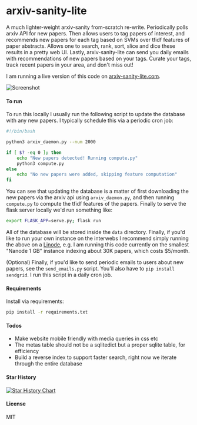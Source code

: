 
# arxiv-sanity-lite

A much lighter-weight arxiv-sanity from-scratch re-write. Periodically polls arxiv API for new papers. Then allows users to tag papers of interest, and recommends new papers for each tag based on SVMs over tfidf features of paper abstracts. Allows one to search, rank, sort, slice and dice these results in a pretty web UI. Lastly, arxiv-sanity-lite can send you daily emails with recommendations of new papers based on your tags. Curate your tags, track recent papers in your area, and don't miss out!

I am running a live version of this code on [arxiv-sanity-lite.com](https://arxiv-sanity-lite.com).

![Screenshot](screenshot.jpg)

#### To run

To run this locally I usually run the following script to update the database with any new papers. I typically schedule this via a periodic cron job:

```bash
#!/bin/bash

python3 arxiv_daemon.py --num 2000

if [ $? -eq 0 ]; then
    echo "New papers detected! Running compute.py"
    python3 compute.py
else
    echo "No new papers were added, skipping feature computation"
fi
```

You can see that updating the database is a matter of first downloading the new papers via the arxiv api using `arxiv_daemon.py`, and then running `compute.py` to compute the tfidf features of the papers. Finally to serve the flask server locally we'd run something like:

```bash
export FLASK_APP=serve.py; flask run
```

All of the database will be stored inside the `data` directory. Finally, if you'd like to run your own instance on the interwebs I recommend simply running the above on a [Linode](https://www.linode.com), e.g. I am running this code currently on the smallest "Nanode 1 GB" instance indexing about 30K papers, which costs $5/month.

(Optional) Finally, if you'd like to send periodic emails to users about new papers, see the `send_emails.py` script. You'll also have to `pip install sendgrid`. I run this script in a daily cron job.

#### Requirements

 Install via requirements:

 ```bash
 pip install -r requirements.txt
 ```

#### Todos

- Make website mobile friendly with media queries in css etc
- The metas table should not be a sqlitedict but a proper sqlite table, for efficiency
- Build a reverse index to support faster search, right now we iterate through the entire database

#### Star History

[![Star History Chart](https://api.star-history.com/svg?repos=karpathy/arxiv-sanity-lite&type=Date)](https://star-history.com/#karpathy/arxiv-sanity-lite&Date)



#### License

MIT
